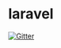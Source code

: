 # laravel

[![Gitter](https://badges.gitter.im/CnWenquan/laravel.svg)](https://gitter.im/CnWenquan/laravel?utm_source=badge&utm_medium=badge&utm_campaign=pr-badge&utm_content=badge)